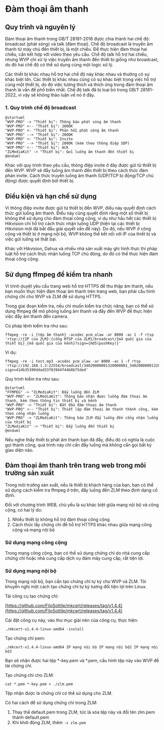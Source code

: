 # Đàm thoại âm thanh

## Quy trình và nguyên lý

Đàm thoại âm thanh trong GB/T 28181-2016 được chia thành hai chế độ: broadcast (phát sóng) và talk (đàm thoại). Chế độ broadcast là truyền âm thanh từ máy chủ đến thiết bị, là một chiều. Để thực hiện đàm thoại hai chiều, cần kết hợp với video theo yêu cầu. Chế độ talk hỗ trợ hai chiều, nhưng WVP chỉ xử lý việc truyền âm thanh đến thiết bị giống như broadcast, do đó hai chế độ có thể sử dụng cùng một logic xử lý.

Các thiết bị khác nhau hỗ trợ hai chế độ này khác nhau và thường có sự khác biệt lớn. Các thiết bị khác nhau cũng có sự khác biệt trong việc hỗ trợ cùng một thiết bị, do đó việc tương thích và thích ứng trong đàm thoại âm thanh là vấn đề phổ biến nhất. Chế độ talk đã bị loại bỏ trong GB/T 28181-2022, vì vậy sẽ không thảo luận về nó ở đây.

### 1. Quy trình chế độ broadcast

```plantuml
@startuml
"WVP-PRO" -> "Thiết bị": Thông báo phát sóng âm thanh
"WVP-PRO" <-- "Thiết bị": 200OK
"WVP-PRO" <- "Thiết bị": Phản hồi phát sóng âm thanh
"WVP-PRO" --> "Thiết bị": 200OK
"WVP-PRO" <- "Thiết bị": Invite
"WVP-PRO" --> "Thiết bị": 200OK (kèm theo thông điệp SDP)
"WVP-PRO" <-- "Thiết bị": ACK
"ZLMediaKit" -> "Thiết bị": Gửi luồng âm thanh đến thiết bị
@enduml
```

Khác với quy trình theo yêu cầu, thông điệp invite ở đây được gửi từ thiết bị đến WVP. WVP sẽ đẩy luồng âm thanh đến thiết bị theo cách thức đàm phán invite. Cách thức truyền luồng âm thanh (UDP/TCP bị động/TCP chủ động) được quyết định bởi thiết bị.

## Điều kiện và hạn chế sử dụng

Vì thông điệp invite được gửi từ thiết bị đến WVP, điều này quyết định cách thức gửi luồng âm thanh. Điều này cũng quyết định rằng một số thiết bị không thể sử dụng cho đàm thoại công cộng, ví dụ như hầu hết các thiết bị Hikvision chỉ hỗ trợ cách thức nhận luồng UDP (hiện tại các thiết bị Hikvision mới đã bắt đầu giải quyết vấn đề này). Do đó, nếu WVP ở công cộng và thiết bị ở mạng nội bộ, WVP không thể kết nối với IP của thiết bị và việc gửi luồng sẽ thất bại.

Khác với Hikvision, Dahua và nhiều nhà sản xuất máy ghi hình thực thi pháp luật hỗ trợ cách thức nhận luồng TCP chủ động, do đó có thể thực hiện đàm thoại công cộng.

## Sử dụng ffmpeg để kiểm tra nhanh

Vì trình duyệt yêu cầu trang web hỗ trợ HTTPS để thu thập âm thanh, nếu bạn muốn thực hiện đàm thoại âm thanh trên trang web, bạn phải cấu hình chứng chỉ cho WVP và ZLM để sử dụng HTTPS.

Trong giai đoạn kiểm tra, nếu chỉ muốn kiểm tra chức năng, bạn có thể sử dụng ffmpeg để mô phỏng luồng âm thanh và đẩy đến WVP để thực hiện việc đẩy âm thanh đến camera.

Cú pháp lệnh kiểm tra như sau:

```shell
ffmpeg -re -i {tệp âm thanh} -acodec pcm_alaw -ar 8000 -ac 1 -f rtsp 'rtsp://{IP của ZLM}:{cổng RTSP của ZLM}/broadcast/{mã quốc gia của thiết bị}_{mã quốc gia của kênh}?sign={md5(pushKey)}'
```

Ví dụ:

```shell
ffmpeg -re -i test.mp3 -acodec pcm_alaw -ar 8000 -ac 1 -f rtsp 'rtsp://192.168.1.3:22554/broadcast/34020000001320000001_34020000001320000001?sign=41db35390ddad33f83944f44b8b75ded'
```

Quy trình kiểm tra như sau:

```plantuml
@startuml
"FFMPEG" -> "ZLMediaKit": Đẩy luồng đến ZLM
"WVP-PRO" <- "ZLMediaKit": Thông báo nhận được luồng đàm thoại âm thanh, kèm theo thông tin thiết bị và kênh
"WVP-PRO" -> "Thiết bị": Bắt đầu đàm thoại âm thanh
"WVP-PRO" <-- "Thiết bị": Thiết lập đàm thoại âm thanh thành công, kèm theo cổng nhận luồng
"WVP-PRO" -> "ZLMediaKit": Thông báo ZLM đẩy luồng đến cổng nhận luồng của thiết bị
"ZLMediaKit" -> "Thiết bị": Đẩy luồng đến thiết bị
@enduml
```

Nếu nghe thấy thiết bị phát âm thanh bạn đã đẩy, điều đó có nghĩa là cuộc gọi thành công, quá trình này chỉ cần đẩy luồng mà không cần gọi bất kỳ giao diện nào.

## Đàm thoại âm thanh trên trang web trong môi trường sản xuất

Trong môi trường sản xuất, nếu là thiết bị khách hàng của bạn, bạn có thể sử dụng cách kiểm tra ffmpeg ở trên, đẩy luồng đến ZLM theo định dạng cố định.

Đối với chương trình WEB, chủ yếu là sự khác biệt giữa mạng nội bộ và công cộng, có hai lý do:

1. Nhiều thiết bị không hỗ trợ đàm thoại công cộng
2. Cách thức lấy chứng chỉ để hỗ trợ HTTPS khác nhau giữa mạng công cộng và mạng nội bộ

### Sử dụng mạng công cộng

Trong mạng công cộng, bạn có thể sử dụng chứng chỉ do nhà cung cấp chứng chỉ hoặc nhà cung cấp dịch vụ đám mây cung cấp, rất tiện lợi.

### Sử dụng mạng nội bộ

Trong mạng nội bộ, bạn cần tạo chứng chỉ tự ký cho WVP và ZLM. Tôi khuyến nghị một cách tạo chứng chỉ tự ký tương đối tiện lợi trên Linux.

Tải công cụ tạo chứng chỉ:

[https://github.com/FiloSottile/mkcert/releases/tag/v1.4.4](https://github.com/FiloSottile/mkcert/releases/tag/v1.4.4)

Cài đặt công cụ này, vào thư mục giải nén của công cụ, thực hiện:

```shell
./mkcert-v1.4.4-linux-amd64 -install
```

Tạo chứng chỉ pem:

```shell
./mkcert-v1.4.4-linux-amd64 IP mạng nội bộ IP mạng nội bộ2 IP mạng nội bộ3
```

Bạn sẽ nhận được hai tệp *-key.pem và *.pem, cấu hình tệp này vào WVP để tải chứng chỉ.

Tạo chứng chỉ cho ZLM:

```shell
cat *.pem *-key.pem > ./zlm.pem
```

Tệp nhận được là chứng chỉ có thể sử dụng cho ZLM.

Có hai cách để sử dụng chứng chỉ trong ZLM:

1. Thay thế default.pem trong ZLM, tức là xóa tệp này và đổi tên zlm.pem thành default.pem
2. Khi khởi động ZLM, thêm `-s zlm.pem`
